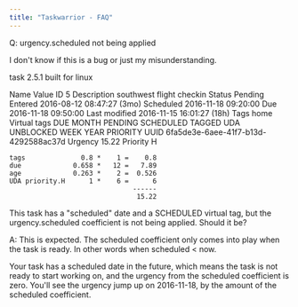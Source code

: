 ```yaml
---
title: "Taskwarrior - FAQ"
---
```


Q: urgency.scheduled not being applied

I don't know if this is a bug or just my misunderstanding.

task 2.5.1 built for linux

Name          Value
ID            5
Description   southwest flight checkin
Status        Pending
Entered       2016-08-12 08:47:27 (3mo)
Scheduled     2016-11-18 09:20:00
Due           2016-11-18 09:50:00
Last modified 2016-11-15 16:01:27 (18h)
Tags          home
Virtual tags  DUE MONTH PENDING SCHEDULED TAGGED UDA UNBLOCKED WEEK YEAR
              PRIORITY
UUID          6fa5de3e-6aee-41f7-b13d-4292588ac37d
Urgency       15.22
Priority      H
 
    tags              0.8 *    1 =    0.8
    due             0.658 *   12 =   7.89
    age             0.263 *    2 =  0.526
    UDA priority.H      1 *    6 =      6
                                   ------
                                    15.22
 

 

This task has a "scheduled" date and a SCHEDULED virtual tag, but the urgency.scheduled coefficient is not being applied.
Should it be?

A: This is expected.
The scheduled coefficient only comes into play when the task is ready.
In other words when scheduled < now.

Your task has a scheduled date in the future, which means the task is not ready to start working on, and the urgency from the scheduled coefficient is zero.
You'll see the urgency jump up on 2016-11-18, by the amount of the scheduled coefficient.

